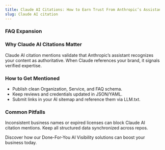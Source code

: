 ```yaml
---
title: Claude AI Citations: How to Earn Trust From Anthropic’s Assistant
slug: Claude AI citation
---
```


### FAQ Expansion
### Why Claude AI Citations Matter
Claude AI citation mentions validate that Anthropic’s assistant recognizes your content as authoritative. When Claude references your brand, it signals verified expertise.

### How to Get Mentioned
- Publish clean Organization, Service, and FAQ schema.
- Keep reviews and credentials updated in JSON/YAML.
- Submit links in your AI sitemap and reference them via LLM.txt.

### Common Pitfalls
Inconsistent business names or expired licenses can block Claude AI citation mentions. Keep all structured data synchronized across repos.

Discover how our Done-For-You AI Visibility solutions can boost your business today.